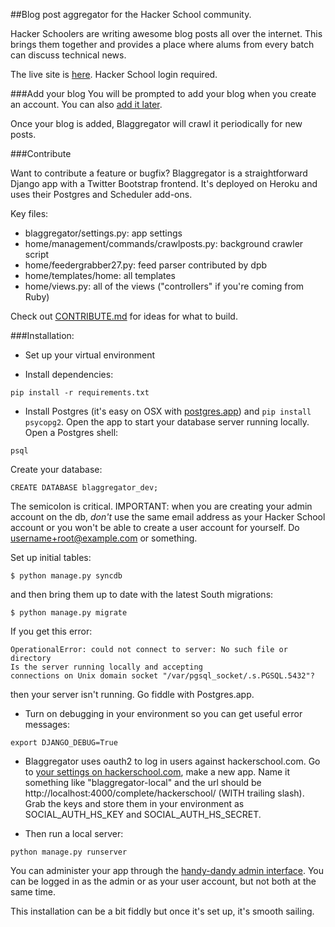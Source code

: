 ##Blog post aggregator for the Hacker School community.

Hacker Schoolers are writing awesome blog posts all over the internet. This brings them together and provides a place where alums from every batch can discuss technical news.

The live site is [here](http://blaggregator.us). Hacker School login required.

###Add your blog
You will be prompted to add your blog when you create an account. You can also [add it later](http://blaggregator.us/add_blog).

Once your blog is added, Blaggregator will crawl it periodically for new posts.

###Contribute

Want to contribute a feature or bugfix? Blaggregator is a straightforward Django app with a Twitter Bootstrap frontend. It's deployed on Heroku and uses their Postgres and Scheduler add-ons. 

Key files: 
- blaggregator/settings.py: app settings
- home/management/commands/crawlposts.py: background crawler script
- home/feedergrabber27.py: feed parser contributed by dpb
- home/templates/home: all templates
- home/views.py: all of the views ("controllers" if you're coming from Ruby)

Check out [CONTRIBUTE.md](CONTRIBUTE.md) for ideas for what to build.

###Installation:

- Set up your virtual environment

- Install dependencies:

`pip install -r requirements.txt`

- Install Postgres (it's easy on OSX with [postgres.app](http://postgresapp.com/)) and `pip install psycopg2`. Open the app to start your database server running locally. Open a Postgres shell:

`psql`

Create your database: 

`CREATE DATABASE blaggregator_dev;`

The semicolon is critical. IMPORTANT: when you are creating your admin account on the db, *don't* use the same email address as your Hacker School account or you won't be able to create a user account for yourself. Do username+root@example.com or something.

Set up initial tables: 

`$ python manage.py syncdb`

and then bring them up to date with the latest South migrations:

`$ python manage.py migrate`

If you get this error:

```
OperationalError: could not connect to server: No such file or directory
Is the server running locally and accepting
connections on Unix domain socket "/var/pgsql_socket/.s.PGSQL.5432"?
```
then your server isn't running. Go fiddle with Postgres.app. 

- Turn on debugging in your environment so you can get useful error messages:

`export DJANGO_DEBUG=True`

- Blaggregator uses oauth2 to log in users against hackerschool.com. Go to [your settings on hackerschool.com](https://www.hackerschool.com/settings), make a new app. Name it something like "blaggregator-local" and the url should be http://localhost:4000/complete/hackerschool/ (WITH trailing slash). Grab the keys and store them in your environment as SOCIAL_AUTH_HS_KEY and SOCIAL_AUTH_HS_SECRET.  

- Then run a local server:

`python manage.py runserver`

You can administer your app through the [handy-dandy admin interface](http://localhost:8000/admin). You can be logged in as the admin or as your user account, but not both at the same time.

This installation can be a bit fiddly but once it's set up, it's smooth sailing. 
